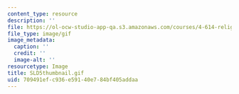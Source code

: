 ```yaml
---
content_type: resource
description: ''
file: https://ol-ocw-studio-app-qa.s3.amazonaws.com/courses/4-614-religious-architecture-and-islamic-cultures-fall-2002/709491efc936e59140e784bf405addaa_SLD5thumbnail.gif
file_type: image/gif
image_metadata:
  caption: ''
  credit: ''
  image-alt: ''
resourcetype: Image
title: SLD5thumbnail.gif
uid: 709491ef-c936-e591-40e7-84bf405addaa
---
```

